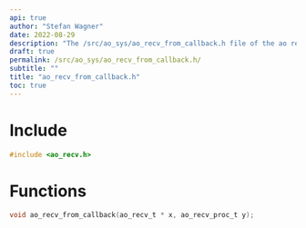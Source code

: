 ```yaml
---
api: true
author: "Stefan Wagner"
date: 2022-08-29
description: "The /src/ao_sys/ao_recv_from_callback.h file of the ao real-time operating system."
draft: true
permalink: /src/ao_sys/ao_recv_from_callback.h/
subtitle: ""
title: "ao_recv_from_callback.h"
toc: true
---
```


# Include

```c
#include <ao_recv.h>
```

# Functions

```c
void ao_recv_from_callback(ao_recv_t * x, ao_recv_proc_t y);
```

